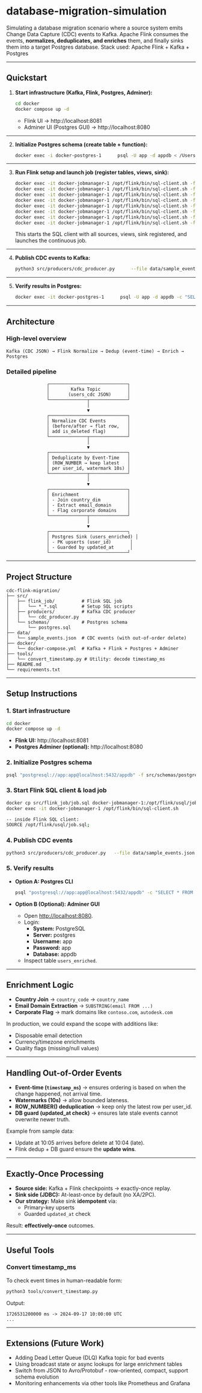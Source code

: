 # database-migration-simulation
Simulating a database migration scenario where a source system emits Change Data Capture (CDC) events to Kafka. Apache Flink consumes the events, **normalizes, deduplicates, and enriches** them, and finally sinks them into a target Postgres database.
Stack used: Apache Flink + Kafka + Postgres
 
---

## Quickstart

1. **Start infrastructure (Kafka, Flink, Postgres, Adminer):**
   ```bash
   cd docker
   docker compose up -d
   ```
   - Flink UI → http://localhost:8081  
   - Adminer UI (Postgres GUI) → http://localhost:8080

---

2. **Initialize Postgres schema (create table + function):**
   ```bash
   docker exec -i docker-postgres-1      psql -U app -d appdb < /Users/s0e04ij/database-migration-simulation/src/schemas/postgres.sql
   ```

---

3. **Run Flink setup and launch job (register tables, views, sink):**
   ```bash
   docker exec -it docker-jobmanager-1 /opt/flink/bin/sql-client.sh -f /opt/flink/usql/01_set_checkpoint.sql
   docker exec -it docker-jobmanager-1 /opt/flink/bin/sql-client.sh -f /opt/flink/usql/02_create_users_cdc_raw.sql
   docker exec -it docker-jobmanager-1 /opt/flink/bin/sql-client.sh -f /opt/flink/usql/03_create_users_changes.sql
   docker exec -it docker-jobmanager-1 /opt/flink/bin/sql-client.sh -f /opt/flink/usql/04_create_users_latest.sql
   docker exec -it docker-jobmanager-1 /opt/flink/bin/sql-client.sh -f /opt/flink/usql/05_create_country_dim.sql
   docker exec -it docker-jobmanager-1 /opt/flink/bin/sql-client.sh -f /opt/flink/usql/06_create_users_enriched_view.sql
   docker exec -it docker-jobmanager-1 /opt/flink/bin/sql-client.sh -f /opt/flink/usql/07_create_users_enriched_sink.sql
   docker exec -it docker-jobmanager-1 /opt/flink/bin/sql-client.sh -f /opt/flink/usql/insert.sql

   ```

   This starts the SQL client with all sources, views, sink registered, and launches the continuous job.

---

4. **Publish CDC events to Kafka:**
   ```bash
   python3 src/producers/cdc_producer.py      --file data/sample_events.json      --topic users_cdc      --bootstrap localhost:9092      --delay 0.5
   ```

---

5. **Verify results in Postgres:**
   ```bash
   docker exec -it docker-postgres-1      psql -U app -d appdb -c "SELECT * FROM users_enriched ORDER BY user_id;"
   ```

---

## Architecture

### High-level overview

```
Kafka (CDC JSON) → Flink Normalize → Dedup (event-time) → Enrich → Postgres
```

### Detailed pipeline

```
               ┌─────────────────────────────┐
               │        Kafka Topic          │
               │       (users_cdc JSON)      │
               └──────────────┬──────────────┘
                              │
                              ▼
               ┌─────────────────────────────┐
               │ Normalize CDC Events        │
               │ (before/after → flat row,   │
               │ add is_deleted flag)        │
               └──────────────┬──────────────┘
                              │
                              ▼
               ┌─────────────────────────────┐
               │ Deduplicate by Event-Time   │
               │ (ROW_NUMBER → keep latest   │
               │ per user_id, watermark 10s) │
               └──────────────┬──────────────┘
                              │
                              ▼
               ┌─────────────────────────────┐
               │ Enrichment                  │
               │ - Join country_dim          │
               │ - Extract email_domain      │
               │ - Flag corporate domains    │
               └──────────────┬──────────────┘
                              │
                              ▼
               ┌─────────────────────────────┐
               │ Postgres Sink (users_enriched) │
               │ - PK upserts (user_id)       │
               │ - Guarded by updated_at      │
               └─────────────────────────────┘
```

---

## Project Structure

```
cdc-flink-migration/
├── src/
│   ├── flink_job/          # Flink SQL job
│   │   └── *_*.sql         # Setup SQL scripts
│   ├── producers/          # Kafka CDC producer
│   │   └── cdc_producer.py
│   └── schemas/            # Postgres schema
│       └── postgres.sql
├── data/
│   └── sample_events.json  # CDC events (with out-of-order delete)
├── docker/
│   └── docker-compose.yml  # Kafka + Flink + Postgres + Adminer
├── tools/
│   └── convert_timestamp.py # Utility: decode timestamp_ms
├── README.md
└── requirements.txt
```

---

## Setup Instructions

### 1. Start infrastructure
```bash
cd docker
docker compose up -d
```

- **Flink UI:** http://localhost:8081
- **Postgres Adminer (optional):** http://localhost:8080

### 2. Initialize Postgres schema
```bash
psql "postgresql://app:app@localhost:5432/appdb" -f src/schemas/postgres.sql
```

### 3. Start Flink SQL client & load job
```bash
docker cp src/flink_job/job.sql docker-jobmanager-1:/opt/flink/usql/job.sql
docker exec -it docker-jobmanager-1 /opt/flink/bin/sql-client.sh

-- inside Flink SQL client:
SOURCE /opt/flink/usql/job.sql;
```

### 4. Publish CDC events
```bash
python3 src/producers/cdc_producer.py   --file data/sample_events.json   --topic users_cdc   --bootstrap localhost:9092   --delay 0.5
```

### 5. Verify results

- **Option A: Postgres CLI**
  ```bash
  psql "postgresql://app:app@localhost:5432/appdb" -c "SELECT * FROM users_enriched ORDER BY user_id;"
  ```

- **Option B (Optional): Adminer GUI**
  - Open [http://localhost:8080](http://localhost:8080).
  - Login:
    - **System:** PostgreSQL
    - **Server:** postgres
    - **Username:** app
    - **Password:** app
    - **Database:** appdb
  - Inspect table `users_enriched`.

---

## Enrichment Logic

- **Country Join** -> `country_code` -> `country_name`
- **Email Domain Extraction** -> `SUBSTRING(email FROM ...)`
- **Corporate Flag** -> mark domains like `contoso.com`, `autodesk.com`

In production, we could expand the scope with additions like:
- Disposable email detection
- Currency/timezone enrichments
- Quality flags (missing/null values)

---

## Handling Out-of-Order Events

- **Event-time (`timestamp_ms`)** → ensures ordering is based on when the change happened, not arrival time.
- **Watermarks (10s)** → allow bounded lateness.
- **ROW_NUMBER() deduplication** → keep only the latest row per user_id.
- **DB guard (updated_at check)** → ensures late stale events cannot overwrite newer truth.

Example from sample data:
- Update at 10:05 arrives before delete at 10:04 (late).
- Flink dedup + DB guard ensure the **update wins**.

---

## Exactly-Once Processing

- **Source side:** Kafka + Flink checkpoints → exactly-once replay.
- **Sink side (JDBC):** At-least-once by default (no XA/2PC).
- **Our strategy:** Make sink **idempotent** via:
  - Primary-key upserts
  - Guarded `updated_at` check

Result: **effectively-once** outcomes.

---

## Useful Tools

### Convert timestamp_ms
To check event times in human-readable form:
```bash
python3 tools/convert_timestamp.py
```
Output:
```
1726531200000 ms -> 2024-09-17 10:00:00 UTC
...
```

---

## Extensions (Future Work)

- Adding Dead Letter Queue (DLQ) Kafka topic for bad events
- Using broadcast state or async lookups for large enrichment tables
- Switch from JSON to Avro/Protobuf - row-oriented, compact, support schema evolution
- Monitoring enhancements via other tools like Prometheus and Grafana
